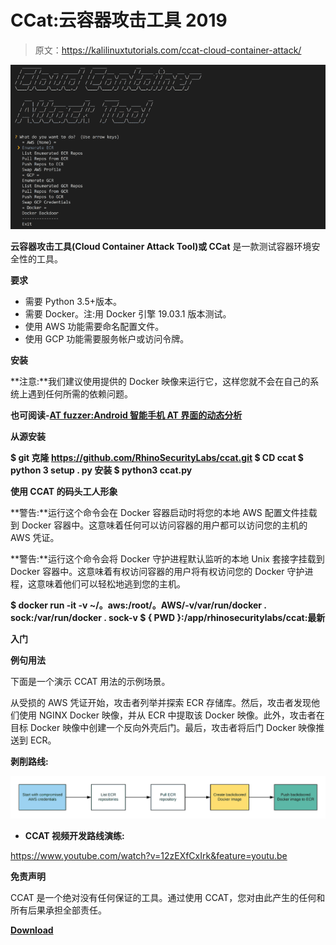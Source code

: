# CCat:云容器攻击工具 2019

> 原文：<https://kalilinuxtutorials.com/ccat-cloud-container-attack/>

[![CCat: Cloud Container Attack Tool 2019](img/7dafdd822ddff3d8f60f54789ce6196a.png "CCat: Cloud Container Attack Tool 2019")](https://1.bp.blogspot.com/-IrTJhXihvgM/XeT_MpHg7AI/AAAAAAAADuQ/jQvIS5iFEMUCsYWD5TtYVH5OCh-dPnbAACLcBGAsYHQ/s1600/CCAT%2B%25281%2529.png)

**云容器攻击工具(Cloud Container Attack Tool)或 CCat** 是一款测试容器环境安全性的工具。

**要求**

*   需要 Python 3.5+版本。
*   需要 Docker。注:用 Docker 引擎 19.03.1 版本测试。
*   使用 AWS 功能需要命名配置文件。
*   使用 GCP 功能需要服务帐户或访问令牌。

**安装**

**注意:**我们建议使用提供的 Docker 映像来运行它，这样您就不会在自己的系统上遇到任何所需的依赖问题。

**也可阅读-[AT fuzzer:Android 智能手机 AT 界面的动态分析](https://kalilinuxtutorials.com/atfuzzer-dynamic-analysis-at-interface-android/)**

**从源安装**

**$ git 克隆 https://github.com/RhinoSecurityLabs/ccat.git
$ CD ccat
$ python 3 setup . py 安装
$ python3 ccat.py**

**使用 CCAT 的码头工人形象**

**警告:**运行这个命令会在 Docker 容器启动时将您的本地 AWS 配置文件挂载到 Docker 容器中。这意味着任何可以访问容器的用户都可以访问您的主机的 AWS 凭证。

**警告:**运行这个命令会将 Docker 守护进程默认监听的本地 Unix 套接字挂载到 Docker 容器中。这意味着有权访问容器的用户将有权访问您的 Docker 守护进程，这意味着他们可以轻松地逃到您的主机。

**$ docker run -it -v ~/。aws:/root/。AWS/-v/var/run/docker . sock:/var/run/docker . sock-v $ { PWD }:/app/rhinosecuritylabs/ccat:最新**

**入门**

**例句用法**

下面是一个演示 CCAT 用法的示例场景。

从受损的 AWS 凭证开始，攻击者列举并探索 ECR 存储库。然后，攻击者发现他们使用 NGINX Docker 映像，并从 ECR 中提取该 Docker 映像。此外，攻击者在目标 Docker 映像中创建一个反向外壳后门。最后，攻击者将后门 Docker 映像推送到 ECR。

**剥削路线:**

![](img/79a07841b9ea91cf945c3f4e893e2b44.png)

*   **CCAT 视频开发路线演练:**

https://www.youtube.com/watch?v=12zEXfCxIrk&feature=youtu.be

**免责声明**

CCAT 是一个绝对没有任何保证的工具。通过使用 CCAT，您对由此产生的任何和所有后果承担全部责任。

[**Download**](https://github.com/RhinoSecurityLabs/ccat)